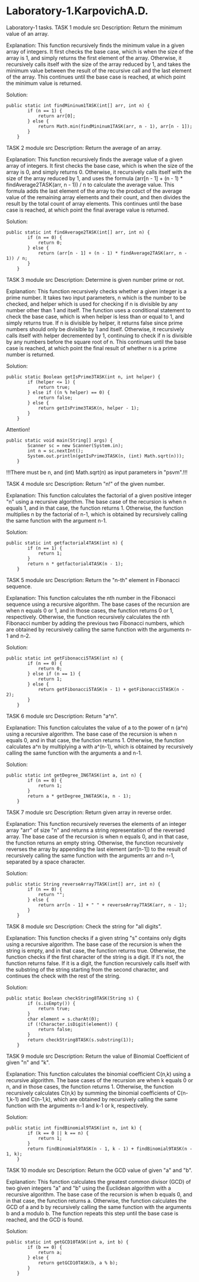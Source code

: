 # Laboratory-1.KarpovichA.D.
Laboratory-1 tasks.
TASK 1 module src
Description: Return the minimum value of an array.

Explanation: This function recursively finds the minimum value in a given array of integers. It first checks the base case, which is when the size of the array is 1, and simply returns the first element of the array. Otherwise, it recursively calls itself with the size of the array reduced by 1, and takes the minimum value between the result of the recursive call and the last element of the array. This continues until the base case is reached, at which point the minimum value is returned.

Solution:
```
public static int findMininum1TASK(int[] arr, int n) {
        if (n == 1) {
            return arr[0];
        } else {
            return Math.min(findMininum1TASK(arr, n - 1), arr[n - 1]); 
        }
    }
```
TASK 2 module src
Description: Return the average of an array.

Explanation: This function recursively finds the average value of a given array of integers. It first checks the base case, which is when the size of the array is 0, and simply returns 0. Otherwise, it recursively calls itself with the size of the array reduced by 1, and uses the formula (arr[n - 1] + (n - 1) * findAverage2TASK(arr, n - 1)) / n to calculate the average value. This formula adds the last element of the array to the product of the average value of the remaining array elements and their count, and then divides the result by the total count of array elements. This continues until the base case is reached, at which point the final average value is returned. 

Solution:
```
public static int findAverage2TASK(int[] arr, int n) {
        if (n == 0) {
            return 0;
        } else {
            return (arr[n - 1] + (n - 1) * findAverage2TASK(arr, n - 1)) / n; 
        }
    }
 ```    
TASK 3 module src
Description: Determine is given number prime or not.

Explanation: This function recursively checks whether a given integer is a prime number. It takes two input parameters, n which is the number to be checked, and helper which is used for checking if n is divisible by any number other than 1 and itself. The function uses a conditional statement to check the base case, which is when helper is less than or equal to 1, and simply returns true. If n is divisible by helper, it returns false since prime numbers should only be divisible by 1 and itself. Otherwise, it recursively calls itself with helper decremented by 1, continuing to check if n is divisible by any numbers before the square root of n. This continues until the base case is reached, at which point the final result of whether n is a prime number is returned.

Solution: 
```
public static Boolean getIsPrime3TASK(int n, int helper) {
        if (helper <= 1) {
            return true;
        } else if ((n % helper) == 0) {
            return false;
        } else {
            return getIsPrime3TASK(n, helper - 1); 
        }
    }
```    
Attention! 
```
public static void main(String[] args) {
        Scanner sc = new Scanner(System.in);
        int n = sc.nextInt(); 
        System.out.println(getIsPrime3TASK(n, (int) Math.sqrt(n))); 
    }
```    
!!!There must be n, and (int) Math.sqrt(n) as input parameters in "psvm".!!! 

TASK 4 module src
Description: Return "n!" of the given number.

Explanation: This function calculates the factorial of a given positive integer "n" using a recursive algorithm. The base case of the recursion is when n equals 1, and in that case, the function returns 1. Otherwise, the function multiplies n by the factorial of n-1, which is obtained by recursively calling the same function with the argument n-1.

Solution: 
```
public static int getfactorial4TASK(int n) {
        if (n == 1) {
            return 1;
        }
        return n * getfactorial4TASK(n - 1); 
    }
```    
TASK 5 module src
Description: Return the "n-th" element in Fibonacci sequence.

Explanation: This function calculates the nth number in the Fibonacci sequence using a recursive algorithm. The base cases of the recursion are when n equals 0 or 1, and in those cases, the function returns 0 or 1, respectively. Otherwise, the function recursively calculates the nth Fibonacci number by adding the previous two Fibonacci numbers, which are obtained by recursively calling the same function with the arguments n-1 and n-2.

Solution: 
```
public static int getFibonacci5TASK(int n) {
        if (n == 0) {
            return 0;
        } else if (n == 1) {
            return 1;
        } else {
            return getFibonacci5TASK(n - 1) + getFibonacci5TASK(n - 2); 
        }
    }
```    
TASK 6 module src
Description: Return "a^n".

Explanation: This function calculates the value of a to the power of n (a^n) using a recursive algorithm. The base case of the recursion is when n equals 0, and in that case, the function returns 1. Otherwise, the function calculates a^n by multiplying a with a^(n-1), which is obtained by recursively calling the same function with the arguments a and n-1.

Solution: 
```
public static int getDegree_IN6TASK(int a, int n) {
        if (n == 0) {
            return 1;
        }
        return a * getDegree_IN6TASK(a, n - 1); 
    }
```     
TASK 7 module src
Description: Return given array in reverse order.

Explanation: This function recursively reverses the elements of an integer array "arr" of size "n" and returns a string representation of the reversed array. The base case of the recursion is when n equals 0, and in that case, the function returns an empty string. Otherwise, the function recursively reverses the array by appending the last element (arr[n-1]) to the result of recursively calling the same function with the arguments arr and n-1, separated by a space character.

Solution: 
```
public static String reverseArray7TASK(int[] arr, int n) {
        if (n == 0) {
            return "";
        } else {
            return arr[n - 1] + " " + reverseArray7TASK(arr, n - 1); 
        }
    }
```    
TASK 8 module src
Description: Check the string for "all digits".

Explanation: This function checks if a given string "s" contains only digits using a recursive algorithm. The base case of the recursion is when the string is empty, and in that case, the function returns true. Otherwise, the function checks if the first character of the string is a digit. If it's not, the function returns false. If it is a digit, the function recursively calls itself with the substring of the string starting from the second character, and continues the check with the rest of the string.

Solution:
```
public static Boolean checkString8TASK(String s) {
        if (s.isEmpty()) {
            return true; 
        }
        char element = s.charAt(0); 
        if (!Character.isDigit(element)) {
            return false; 
        }
        return checkString8TASK(s.substring(1)); 
    }
```    
TASK 9 module src
Description: Return the value of Binomial Coefficient of given "n" and "k".

Explanation: This function calculates the binomial coefficient C(n,k) using a recursive algorithm. The base cases of the recursion are when k equals 0 or n, and in those cases, the function returns 1. Otherwise, the function recursively calculates C(n,k) by summing the binomial coefficients of C(n-1,k-1) and C(n-1,k), which are obtained by recursively calling the same function with the arguments n-1 and k-1 or k, respectively.

Solution:  
```
public static int findBinomial9TASK(int n, int k) {
        if (k == 0 || k == n) {
            return 1;
        }
        return findBinomial9TASK(n - 1, k - 1) + findBinomial9TASK(n - 1, k);
    }
```    
TASK 10 module src
Description: Return the GCD value of given "a" and "b".

Explanation: This function calculates the greatest common divisor (GCD) of two given integers "a" and "b" using the Euclidean algorithm with a recursive algorithm. The base case of the recursion is when b equals 0, and in that case, the function returns a. Otherwise, the function calculates the GCD of a and b by recursively calling the same function with the arguments b and a modulo b. The function repeats this step until the base case is reached, and the GCD is found.

Solution:
```
public static int getGCD10TASK(int a, int b) {
        if (b == 0) {
            return a;
        } else {
            return getGCD10TASK(b, a % b); 
        }
    }
```


    

